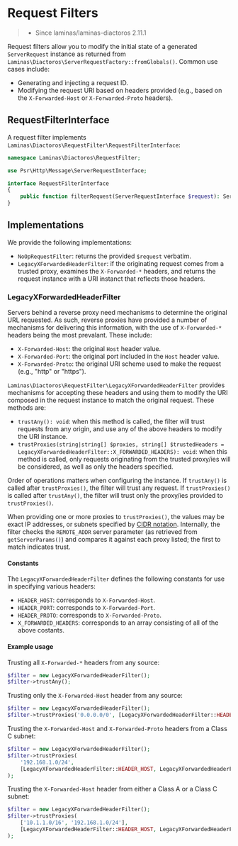 # Request Filters

> - Since laminas/laminas-diactoros 2.11.1

Request filters allow you to modify the initial state of a generated `ServerRequest` instance as returned from `Laminas\Diactoros\ServerRequestFactory::fromGlobals()`.
Common use cases include:

- Generating and injecting a request ID.
- Modifying the request URI based on headers provided (e.g., based on the `X-Forwarded-Host` or `X-Forwarded-Proto` headers).

## RequestFilterInterface

A request filter implements `Laminas\Diactoros\RequestFilter\RequestFilterInterface`:

```php
namespace Laminas\Diactoros\RequestFilter;

use Psr\Http\Message\ServerRequestInterface;

interface RequestFilterInterface
{
    public function filterRequest(ServerRequestInterface $request): ServerRequestInterface;
}
```

## Implementations

We provide the following implementations:

- `NoOpRequestFilter`: returns the provided `$request` verbatim.
- `LegacyXForwardedHeaderFilter`: if the originating request comes from a trusted proxy, examines the `X-Forwarded-*` headers, and returns the request instance with a URI instanct that reflects those headers.

### LegacyXForwardedHeaderFilter

Servers behind a reverse proxy need mechanisms to determine the original URL requested.
As such, reverse proxies have provided a number of mechanisms for delivering this information, with the use of `X-Forwarded-*` headers being the most prevalant.
These include:

- `X-Forwarded-Host`: the original `Host` header value.
- `X-Forwarded-Port`: the original port included in the `Host` header value.
- `X-Forwarded-Proto`: the original URI scheme used to make the request (e.g., "http" or "https").

`Laminas\Diactoros\RequestFilter\LegacyXForwardedHeaderFilter` provides mechanisms for accepting these headers and using them to modify the URI composed in the request instance to match the original request.
These methods are:

- `trustAny(): void`: when this method is called, the filter will trust requests from any origin, and use any of the above headers to modify the URI instance.
- `trustProxies(string|string[] $proxies, string[] $trustedHeaders = LegacyXForwardedHeaderFilter::X_FORWARDED_HEADERS): void`: when this method is called, only requests originating from the trusted proxy/ies will be considered, as well as only the headers specified.

Order of operations matters when configuring the instance.
If `trustAny()` is called after `trustProxies()`, the filter will trust any request.
If `trustProxies()` is called after `trustAny()`, the filter will trust only the proxy/ies provided to `trustProxies()`.

When providing one or more proxies to `trustProxies()`, the values may be exact IP addresses, or subnets specified by [CIDR notation](https://en.wikipedia.org/wiki/Classless_Inter-Domain_Routing).
Internally, the filter checks the `REMOTE_ADDR` server parameter (as retrieved from `getServerParams()`) and compares it against each proxy listed; the first to match indicates trust.

#### Constants

The `LegacyXForwardedHeaderFilter` defines the following constants for use in specifying various headers:

- `HEADER_HOST`: corresponds to `X-Forwarded-Host`.
- `HEADER_PORT`: corresponds to `X-Forwarded-Port`.
- `HEADER_PROTO`: corresponds to `X-Forwarded-Proto`.
- `X_FORWARDED_HEADERS`: corresponds to an array consisting of all of the above costants.

#### Example usage

Trusting all `X-Forwarded-*` headers from any source:

```php
$filter = new LegacyXForwardedHeaderFilter();
$filter->trustAny();
```

Trusting only the `X-Forwarded-Host` header from any source:

```php
$filter = new LegacyXForwardedHeaderFilter();
$filter->trustProxies('0.0.0.0/0', [LegacyXForwardedHeaderFilter::HEADER_HOST]);
```

Trusting the `X-Forwarded-Host` and `X-Forwarded-Proto` headers from a Class C subnet:

```php
$filter = new LegacyXForwardedHeaderFilter();
$filter->trustProxies(
    '192.168.1.0/24',
    [LegacyXForwardedHeaderFilter::HEADER_HOST, LegacyXForwardedHeaderFilter::HEADER_PROTO]
);
```

Trusting the `X-Forwarded-Host` header from either a Class A or a Class C subnet:

```php
$filter = new LegacyXForwardedHeaderFilter();
$filter->trustProxies(
    ['10.1.1.0/16', '192.168.1.0/24'],
    [LegacyXForwardedHeaderFilter::HEADER_HOST, LegacyXForwardedHeaderFilter::HEADER_PROTO]
);
```
